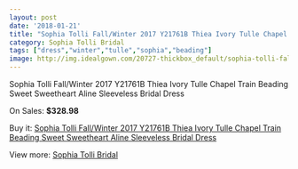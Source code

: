 ```yaml
---
layout: post
date: '2018-01-21'
title: "Sophia Tolli Fall/Winter 2017 Y21761B Thiea Ivory Tulle Chapel Train Beading Sweet Sweetheart Aline Sleeveless Bridal Dress"
category: Sophia Tolli Bridal
tags: ["dress","winter","tulle","sophia","beading"]
image: http://img.idealgown.com/20727-thickbox_default/sophia-tolli-fall-winter-2017-y21761b-thiea-ivory-tulle-chapel-train-beading-sweet-sweetheart-aline-sleeveless-bridal-dress.jpg
---
```

Sophia Tolli Fall/Winter 2017 Y21761B Thiea Ivory Tulle Chapel Train Beading Sweet Sweetheart Aline Sleeveless Bridal Dress

On Sales: **$328.98**
<a href="https://www.idealgown.com/en/sophia-tolli-bridal/7822-sophia-tolli-fall-winter-2017-y21761b-thiea-ivory-tulle-chapel-train-beading-sweet-sweetheart-aline-sleeveless-bridal-dress.html"><amp-img layout="responsive" width="600" height="600" src="//img.idealgown.com/20727-thickbox_default/sophia-tolli-fall-winter-2017-y21761b-thiea-ivory-tulle-chapel-train-beading-sweet-sweetheart-aline-sleeveless-bridal-dress.jpg" alt="Sophia Tolli Fall/Winter 2017 Y21761B Thiea Ivory Tulle Chapel Train Beading Sweet Sweetheart Aline Sleeveless Bridal Dress 0" /></a>
<a href="https://www.idealgown.com/en/sophia-tolli-bridal/7822-sophia-tolli-fall-winter-2017-y21761b-thiea-ivory-tulle-chapel-train-beading-sweet-sweetheart-aline-sleeveless-bridal-dress.html"><amp-img layout="responsive" width="600" height="600" src="//img.idealgown.com/20730-thickbox_default/sophia-tolli-fall-winter-2017-y21761b-thiea-ivory-tulle-chapel-train-beading-sweet-sweetheart-aline-sleeveless-bridal-dress.jpg" alt="Sophia Tolli Fall/Winter 2017 Y21761B Thiea Ivory Tulle Chapel Train Beading Sweet Sweetheart Aline Sleeveless Bridal Dress 1" /></a>
<a href="https://www.idealgown.com/en/sophia-tolli-bridal/7822-sophia-tolli-fall-winter-2017-y21761b-thiea-ivory-tulle-chapel-train-beading-sweet-sweetheart-aline-sleeveless-bridal-dress.html"><amp-img layout="responsive" width="600" height="600" src="//img.idealgown.com/20729-thickbox_default/sophia-tolli-fall-winter-2017-y21761b-thiea-ivory-tulle-chapel-train-beading-sweet-sweetheart-aline-sleeveless-bridal-dress.jpg" alt="Sophia Tolli Fall/Winter 2017 Y21761B Thiea Ivory Tulle Chapel Train Beading Sweet Sweetheart Aline Sleeveless Bridal Dress 2" /></a>
<a href="https://www.idealgown.com/en/sophia-tolli-bridal/7822-sophia-tolli-fall-winter-2017-y21761b-thiea-ivory-tulle-chapel-train-beading-sweet-sweetheart-aline-sleeveless-bridal-dress.html"><amp-img layout="responsive" width="600" height="600" src="//img.idealgown.com/20728-thickbox_default/sophia-tolli-fall-winter-2017-y21761b-thiea-ivory-tulle-chapel-train-beading-sweet-sweetheart-aline-sleeveless-bridal-dress.jpg" alt="Sophia Tolli Fall/Winter 2017 Y21761B Thiea Ivory Tulle Chapel Train Beading Sweet Sweetheart Aline Sleeveless Bridal Dress 3" /></a>

Buy it: [Sophia Tolli Fall/Winter 2017 Y21761B Thiea Ivory Tulle Chapel Train Beading Sweet Sweetheart Aline Sleeveless Bridal Dress](https://www.idealgown.com/en/sophia-tolli-bridal/7822-sophia-tolli-fall-winter-2017-y21761b-thiea-ivory-tulle-chapel-train-beading-sweet-sweetheart-aline-sleeveless-bridal-dress.html "Sophia Tolli Fall/Winter 2017 Y21761B Thiea Ivory Tulle Chapel Train Beading Sweet Sweetheart Aline Sleeveless Bridal Dress")

View more: [Sophia Tolli Bridal](https://www.idealgown.com/en/52-sophia-tolli-bridal "Sophia Tolli Bridal")